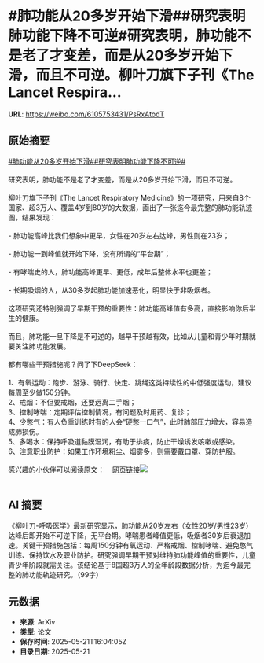 # #肺功能从20多岁开始下滑##研究表明肺功能下降不可逆#研究表明，肺功能不是老了才变差，而是从20多岁开始下滑，而且不可逆。柳叶刀旗下子刊《The Lancet Respira...

**URL**: https://weibo.com/6105753431/PsRxAtodT

## 原始摘要

<a href="https://m.weibo.cn/search?containerid=231522type%3D1%26t%3D10%26q%3D%23%E8%82%BA%E5%8A%9F%E8%83%BD%E4%BB%8E20%E5%A4%9A%E5%B2%81%E5%BC%80%E5%A7%8B%E4%B8%8B%E6%BB%91%23&amp;extparam=%23%E8%82%BA%E5%8A%9F%E8%83%BD%E4%BB%8E20%E5%A4%9A%E5%B2%81%E5%BC%80%E5%A7%8B%E4%B8%8B%E6%BB%91%23" data-hide=""><span class="surl-text">#肺功能从20多岁开始下滑#</span></a><a href="https://m.weibo.cn/search?containerid=231522type%3D1%26t%3D10%26q%3D%23%E7%A0%94%E7%A9%B6%E8%A1%A8%E6%98%8E%E8%82%BA%E5%8A%9F%E8%83%BD%E4%B8%8B%E9%99%8D%E4%B8%8D%E5%8F%AF%E9%80%86%23&amp;extparam=%23%E7%A0%94%E7%A9%B6%E8%A1%A8%E6%98%8E%E8%82%BA%E5%8A%9F%E8%83%BD%E4%B8%8B%E9%99%8D%E4%B8%8D%E5%8F%AF%E9%80%86%23" data-hide=""><span class="surl-text">#研究表明肺功能下降不可逆#</span></a><br><br>研究表明，肺功能不是老了才变差，而是从20多岁开始下滑，而且不可逆。<br><br>柳叶刀旗下子刊《The Lancet Respiratory Medicine》的一项研究，用来自8个国家、超3万人、覆盖4岁到80岁的大数据，画出了一张迄今最完整的肺功能轨迹图，结果发现：<br><br>- 肺功能高峰比我们想象中更早，女性在20岁左右达峰，男性则在23岁；<br><br>- 肺功能一到峰值就开始下降，没有所谓的“平台期”；<br><br>- 有哮喘史的人，肺功能高峰更早、更低，成年后整体水平也更差；<br><br>- 长期吸烟的人，从30多岁起肺功能加速恶化，明显快于非吸烟者。<br><br>这项研究还特别强调了早期干预的重要性：肺功能高峰值有多高，直接影响你后半生的健康。<br><br>而且，肺功能一旦下降是不可逆的，越早干预越有效，比如从儿童和青少年时期就要关注肺功能发展。<br><br>都有哪些干预措施呢？问了下DeepSeek：<br><br>1、有氧运动：跑步、游泳、骑行、快走、跳绳这类持续性的中低强度运动，建议每周至少做150分钟。<br>2、戒烟：不但要戒烟，还要远离二手烟；<br>3、控制哮喘：定期评估控制情况，有问题及时用药、复诊；<br>4、少憋气：有人负重训练时有的人会“硬憋一口气”，此时肺部压力增大，容易造成肺损伤。<br>5、多喝水：保持呼吸道黏膜湿润，有助于排痰，防止干燥诱发咳嗽或感染。<br>6、注意职业防护：如果工作环境粉尘、烟雾多，则需要戴口罩、穿防护服。<br><br>感兴趣的小伙伴可以阅读原文：<a href="https://weibo.cn/sinaurl?u=https%3A%2F%2Fwww.thelancet.com%2Fjournals%2Flanres%2Farticle%2FPIIS2213-2600%2825%2900043-8%2Ffulltext" data-hide=""><span class="url-icon"><img style="width: 1rem;height: 1rem" src="https://h5.sinaimg.cn/upload/2015/09/25/3/timeline_card_small_web_default.png" referrerpolicy="no-referrer"></span><span class="surl-text">网页链接</span></a><img style="" src="https://tvax4.sinaimg.cn/large/006Fd7o3gy1i1n8fxn7tjj30uz0zk4qp.jpg" referrerpolicy="no-referrer"><br><br>

## AI 摘要

《柳叶刀-呼吸医学》最新研究显示，肺功能从20岁左右（女性20岁/男性23岁）达峰后即开始不可逆下降，无平台期。哮喘患者峰值更低，吸烟者30岁后衰退加速。关键干预措施包括：每周150分钟有氧运动、严格戒烟、控制哮喘、避免憋气训练、保持饮水及职业防护。研究强调早期干预对维持肺功能峰值的重要性，儿童青少年阶段就需关注。该结论基于8国超3万人的全年龄段数据分析，为迄今最完整的肺功能轨迹研究。（99字）

## 元数据

- **来源**: ArXiv
- **类型**: 论文
- **保存时间**: 2025-05-21T16:04:05Z
- **目录日期**: 2025-05-21
